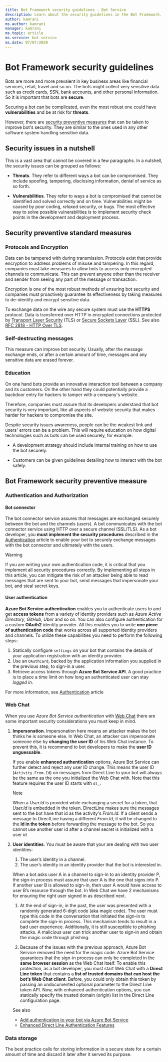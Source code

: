 ```yaml
---
title: Bot Framework security guidelines - Bot Service
description: Learn about the security guidelines in the Bot Framework.
author: kamrani
ms.author: kamrani
manager: kamrani
ms.topic: article
ms.service: bot-service
ms.date: 07/07/2020
---
```


# Bot Framework security guidelines

Bots are more and more prevalent in key business areas like financial services, retail, travel and so on. The bots might collect very sensitive data such as credit cards, SSN, bank accounts, and other personal information. So it is important that bots are **secure**.

Securing a bot can be complicated, even the most robust one could have **vulnerabilities** and be at risk for **threats**.

However, there are [security preventive measures](#security-preventive-measures) that can be taken to improve bot's security. They are similar to the ones used in any other software system handling sensitive data.

## Security issues in a nutshell

This is a vast area that cannot be covered in a few paragraphs. In a nutshell, the security issues can be grouped as follows:

- **Threats**. They refer to different ways a bot can be compromised. They include spoofing, tampering, disclosing information, denial of service as so forth.

- **Vulnerabilities**. They refer to ways a bot is compromised that cannot be identified and solved correctly and on time. Vulnerabilities might be caused by poor coding, *relaxed* security, or bugs. The most effective way to solve possible vulnerabilities is to implement security check points in the development and deployment process.

## Security preventive standard measures

### Protocols and Encryption

Data can be tampered with during transmission. Protocols exist that provide encryption to address problems of misuse and tampering.
In this regard, companies must take measures to allow bots to access only encrypted channels to communicate. This can prevent anyone other than the receiver and sender from seeing any part of the message or transaction.

Encryption is one of the most robust methods of ensuring bot security and companies must proactively guarantee its effectiveness by taking measures to de-identify and encrypt sensitive data.

To exchange data on the wire any secure system must use the **HTTPS** protocol. Data is transferred over HTTP in encrypted connections protected by [Transport Layer Security](https://tools.ietf.org/html/rfc5246) (TLS) or [Secure Sockets Layer](https://tools.ietf.org/html/rfc6101) (SSL).  See also [RFC 2818 - HTTP Over TLS](https://tools.ietf.org/html/rfc2818).

### Self-destructing messages

This measure can improve bot security. Usually, after the message exchange ends, or after a certain amount of time, messages and any sensitive data are erased forever.

### Education

On one hand bots provide an innovative interaction tool between a company and its customers. On the other hand they could potentially provide a backdoor entry for hackers to tamper with a company's website.

Therefore, companies must assure that its developers understand that bot security is very important, like all aspects of website security that makes harder for hackers to compromise the site.

Despite security issues awareness, people can be the weakest link and users' errors can be a problem. This will require education on how digital technologies such as bots can be used securely, for example:

- A development strategy should include internal training on how to use the bot securely.

- Customers can be given guidelines detailing how to interact with the bot safely.

## Bot Framework security preventive measure

### Authentication and Authorization

#### Bot connector

The bot connector service assures that messages are exchanged securely between the bot and the channels (users). A bot communicates with the bot connector service using HTTP over a secure channel (SSL/TLS).  As a bot developer, you **must implement the security procedures** described in the [Authentication](~/rest-api/bot-framework-rest-connector-authentication.md) article to enable your bot to securely exchange messages with the bot connector and ultimately with the users.

> [!WARNING]
> If you are writing your own authentication code, it is critical that you implement all security procedures correctly. By implementing all steps in this article, you can mitigate the risk of an attacker being able to read messages that are sent to your bot, send messages that impersonate your bot, and steal secret keys.

#### User authentication

**Azure Bot Service authentication** enables you to authenticate users to and get **access tokens** from a variety of identity providers such as *Azure Active Directory*, *GitHub*, *Uber* and so on. You can also configure authentication for a custom **OAuth2** identity provider. All this enables you to write **one piece of authentication code** that works across all supported identity providers and channels. To utilize these capabilities you need to perform the following steps:

1. Statically configure `settings` on your bot that contains the details of your application registration with an identity provider.
1. Use an `OAuthCard`, backed by the application information you supplied in the previous step, to sign-in a user.
1. Retrieve access tokens through **Azure Bot Service API**. A good practice is to place a time limit on how long an authenticated user can stay *logged in*.

For more information, see [Authentication](../rest-api/bot-framework-rest-direct-line-3-0-authentication.md) article


### Web Chat

When you use *Azure Bot Service authentication* with [Web Chat](~/bot-service-channel-connect-webchat.md) there are some important security considerations you must keep in mind.

1. **Impersonation**. Impersonation here means an attacker makes the bot thinks he is someone else. In Web Chat, an attacker can impersonate someone else by **changing the user ID** of his Web Chat instance. To prevent this, it is recommend to bot developers to make the **user ID unguessable**.

    If you enable **enhanced authentication** options, Azure Bot Service can further detect and reject any user ID change. This means the user ID (`Activity.From.Id`) on messages from Direct Line to your bot will always be the same as the one you initialized the Web Chat with. Note that this feature requires the user ID starts with `dl_`.

    > [!NOTE]
    > When a *User.Id* is provided while exchanging a secret for a token, that *User.Id* is embedded in the token. DirectLine makes sure the messages sent to the bot have that id as the activity's *From.Id*. If a client sends a message to DirectLine having a different *From.Id*, it will be changed to the **Id in the token** before forwarding the message to the bot. So you cannot use another user id after a channel secret is initialized with a user id

1. **User identities**. You must be aware that your are dealing with two user identities:

    1. The user’s identity in a channel.
    1. The user’s identity in an identity provider that the bot is interested in.

    When a bot asks user A in a channel to sign-in to an identity provider P, the sign-in process must assure that user A is the one that signs into P.
    If another user B is allowed to sign-in, then user A would have access to user B’s resource through the bot. In Web Chat we have 2 mechanisms for ensuring the right user signed in as described next.

    1. At the end of sign-in, in the past, the user was presented with a randomly generated 6-digit code (aka magic code). The user must type this code in the conversation that initiated the sign-in to complete the sign-in process. This mechanism tends to result in a bad user experience. Additionally, it is still susceptible to phishing attacks. A malicious user can trick another user to sign-in and obtain the magic code through phishing.

    2. Because of the issues with the previous approach, Azure Bot Service removed the need for the magic code. Azure Bot Service guarantees that the sign-in process can only be completed in the **same browser session** as the Web Chat itself.
    To enable this protection, as a bot developer, you must start Web Chat with a **Direct Line token** that contains a **list of trusted domains that can host the bot’s Web Chat client**. Before, you could only obtain this token by passing an undocumented optional parameter to the Direct Line token API. Now, with enhanced authentication options, you can statically specify the trusted domain (origin) list in the Direct Line configuration page.

    See also
    - [Add authentication to your bot via Azure Bot Service](~/v4sdk/bot-builder-authentication.md)
    - [Enhanced Direct Line Authentication Features](https://blog.botframework.com/2018/09/25/enhanced-direct-line-authentication-features)



### Data storage

The best practice calls for storing information in a secure state for a certain amount of time and discard it later after it served its purpose.



